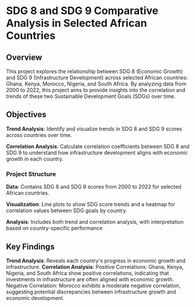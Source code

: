 # SDG 8 and SDG 9 Comparative Analysis in Selected African Countries

## Overview
This project explores the relationship between SDG 8 (Economic Growth) and SDG 9 (Infrastructure Development) across selected African countries: Ghana, Kenya, Morocco, Nigeria, and South Africa. By analyzing data from 2000 to 2022, this project aims to provide insights into the correlation and trends of these two Sustainable Development Goals (SDGs) over time. 

## Objectives
**Trend Analysis**: Identify and visualize trends in SDG 8 and SDG 9 scores across countries over time.

**Correlation Analysis**: Calculate correlation coefficients between SDG 8 and SDG 9 to understand how infrastructure development aligns with economic growth in each country.

### Project Structure
**Data**: Contains SDG 8 and SDG 9 scores from 2000 to 2022 for selected African countries.

**Visualization**: Line plots to show SDG score trends and a heatmap for correlation values between SDG goals by country.

**Analysis**: Includes both trend and correlation analysis, with interpretation based on country-specific performance

## Key Findings
**Trend Analysis**: Reveals each country's progress in economic growth and infrastructure.
**Correlation Analysis**:
Positive Correlations: Ghana, Kenya, Nigeria, and South Africa show positive correlations, indicating that investments in infrastructure are often aligned with economic growth.
Negative Correlation: Morocco exhibits a moderate negative correlation, suggesting potential discrepancies between infrastructure growth and economic development.

